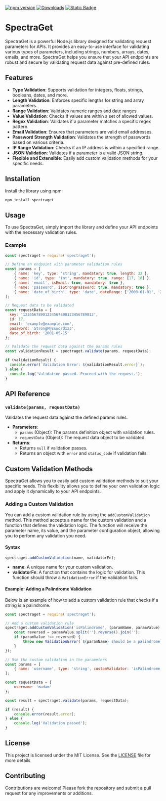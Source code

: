 [![npm version](https://img.shields.io/npm/v/spectraget)]([https://www.npmjs.com/package/spectraget](https://www.npmjs.com/package/spectraget))
[![Downloads](https://img.shields.io/npm/dt/spectraget)]([https://www.npmjs.com/package/spectraget)
[![Static Badge](https://img.shields.io/badge/Github-Spectraget-green?&link=https%3A%2F%2Fgithub.com%2FPupariaa%2Fspectraget)](link=https%3A%2F%2Fgithub.com%2FPupariaa%2Fspectraget)

# SpectraGet

SpectraGet is a powerful Node.js library designed for validating request parameters for APIs. It provides an easy-to-use interface for validating various types of parameters, including strings, numbers, arrays, dates, emails, and more. SpectraGet helps you ensure that your API endpoints are robust and secure by validating request data against pre-defined rules.

## Features

- **Type Validation**: Supports validation for integers, floats, strings, booleans, dates, and more.
- **Length Validation**: Enforces specific lengths for string and array parameters.
- **Range Validation**: Validates numeric ranges and date ranges.
- **Value Validation**: Checks if values are within a set of allowed values.
- **Regex Validation**: Validates if a parameter matches a specific regex pattern.
- **Email Validation**: Ensures that parameters are valid email addresses.
- **Password Strength Validation**: Validates the strength of passwords based on various criteria.
- **IP Range Validation**: Checks if an IP address is within a specified range.
- **JSON Validation**: Validates if a parameter is a valid JSON string.
- **Flexible and Extensible**: Easily add custom validation methods for your specific needs.

## Installation

Install the library using npm:

```bash
npm install spectraget
```

## Usage

To use SpectraGet, simply import the library and define your API endpoints with the necessary validation rules.

### Example

```javascript
const spectraget = require('spectraget');

// Define an endpoint with parameter validation rules
const params = [
    { name: 'key', type: 'string', mandatory: true, length: 32 },
    { name: 'id', type: 'int', mandatory: true, range: [17, 18] },
    { name: 'email', isEmail: true, mandatory: true },
    { name: 'password', isStrongPassword: true, mandatory: true },
    { name: 'date_of_birth', type: 'date', dateRange: ['2000-01-01', '2023-12-31'] }
];

// Request data to be validated
const requestData = {
  key: '12345678901234567890123456789012',
  id: 17,
  email: 'example@example.com',
  password: 'StrongP@ssword123',
  date_of_birth: '2001-05-15'
};

// Validate the request data against the params rules
const validationResult = spectraget.validate(params, requestData);

if (validationResult) {
  console.error(`Validation Error: ${validationResult.error}`);
} else {
  console.log('Validation passed. Proceed with the request.');
}
```

## API Reference

### `validate(params, requestData)`

Validates the request data against the defined params rules.

- **Parameters**:
  - `params` (Object): The params definition object with validation rules.
  - `requestData` (Object): The request data object to be validated.
- **Returns**:
  - Returns `null` if validation passes.
  - Returns an object with `error` and `status_code` if validation fails.

## Custom Validation Methods

SpectraGet allows you to easily add custom validation methods to suit your specific needs. This flexibility allows you to define your own validation logic and apply it dynamically to your API endpoints.

### Adding a Custom Validation

You can add a custom validation rule by using the `addCustomValidation` method. This method accepts a name for the custom validation and a function that defines the validation logic. The function will receive the parameter name, its value, and the parameter configuration object, allowing you to perform any validation you need.

#### Syntax

```js 
spectraget.addCustomValidation(name, validatorFn);
```

- **name**: A unique name for your custom validation.
- **validatorFn**: A function that contains the logic for validation. This function should throw a `ValidationError` if the validation fails.

#### Example: Adding a Palindrome Validation

Below is an example of how to add a custom validation rule that checks if a string is a palindrome.

```javascript
const spectraget = require('spectraget');

// Add a custom validation rule
spectraget.addCustomValidation('isPalindrome', (paramName, paramValue) => {
    const reversed = paramValue.split('').reverse().join('');
    if (paramValue !== reversed) {
        throw new ValidationError(`${paramName} should be a palindrome`);
    }
});

// Use the custom validation in the parameters
const params = [
    { name: 'username', type: 'string', customValidator: 'isPalindrome', mandatory: true }
];

const requestData = {
    username: 'madam'
};

const result = spectraget.validate(params, requestData);

if (result) {
    console.error(result.error);
} else {
    console.log('Validation passed');
}
```

## License

This project is licensed under the MIT License. See the [LICENSE](LICENSE) file for more details.

## Contributing

Contributions are welcome! Please fork the repository and submit a pull request for any improvements or additions.
